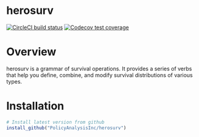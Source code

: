 # herosurv
  
<!-- badges: start -->
[![CircleCI build status](https://circleci.com/gh/PolicyAnalysisInc/herosurv.svg?style=svg)](https://circleci.com/gh/PolicyAnalysisInc/herosurv)
[![Codecov test coverage](https://codecov.io/gh/PolicyAnalysisInc/herosurv/branch/master/graph/badge.svg)](https://codecov.io/gh/PolicyAnalysisInc/herosurv?branch=master)
<!-- badges: end -->

# Overview

herosurv is a grammar of survival operations. It provides a series of verbs that help you define, combine, and modify survival distributions of various types.

# Installation

``` r
# Install latest version from github
install_github("PolicyAnalysisInc/herosurv")
```
